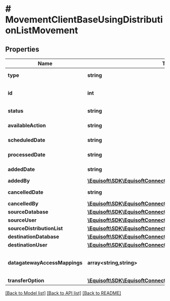 # # MovementClientBaseUsingDistributionListMovement

## Properties

Name | Type | Description | Notes
------------ | ------------- | ------------- | -------------
**type** | **string** |  | [default to 'CLIENTBASE_USING_DISTLIST']
**id** | **int** | Unique numerical identifier. | [optional]
**status** | **string** | Movement status. | [optional]
**availableAction** | **string** | Available action. | [optional]
**scheduledDate** | **string** | Scheduled date. | [optional]
**processedDate** | **string** | Processed date. | [optional]
**addedDate** | **string** | Added date. | [optional]
**addedBy** | [**\Equisoft\SDK\EquisoftConnect\Model\MovementUser**](MovementUser.md) |  | [optional]
**cancelledDate** | **string** | Cancelled date. | [optional]
**cancelledBy** | [**\Equisoft\SDK\EquisoftConnect\Model\MovementUser**](MovementUser.md) |  | [optional]
**sourceDatabase** | [**\Equisoft\SDK\EquisoftConnect\Model\MovementDatabase**](MovementDatabase.md) |  |
**sourceUser** | [**\Equisoft\SDK\EquisoftConnect\Model\MovementUser**](MovementUser.md) |  |
**sourceDistributionList** | [**\Equisoft\SDK\EquisoftConnect\Model\MovementDistributionList**](MovementDistributionList.md) |  | [optional]
**destinationDatabase** | [**\Equisoft\SDK\EquisoftConnect\Model\MovementDatabase**](MovementDatabase.md) |  |
**destinationUser** | [**\Equisoft\SDK\EquisoftConnect\Model\MovementUser**](MovementUser.md) |  |
**datagatewayAccessMappings** | **array<string,string>** | Data gateway access mapping. | [optional]
**transferOption** | [**\Equisoft\SDK\EquisoftConnect\Model\MovementTransferOption**](MovementTransferOption.md) |  |

[[Back to Model list]](../../README.md#models) [[Back to API list]](../../README.md#endpoints) [[Back to README]](../../README.md)
